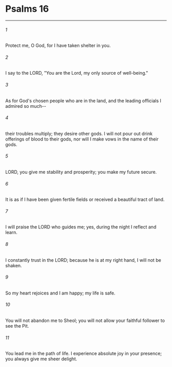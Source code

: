 # Psalms 16
***



###### 1 
Protect me, O God, for I have taken shelter in you. 

###### 2 
I say to the LORD, "You are the Lord, my only source of well-being." 

###### 3 
As for God's chosen people who are in the land, and the leading officials I admired so much-- 

###### 4 
their troubles multiply; they desire other gods. I will not pour out drink offerings of blood to their gods, nor will I make vows in the name of their gods. 

###### 5 
LORD, you give me stability and prosperity; you make my future secure. 

###### 6 
It is as if I have been given fertile fields or received a beautiful tract of land. 

###### 7 
I will praise the LORD who guides me; yes, during the night I reflect and learn. 

###### 8 
I constantly trust in the LORD; because he is at my right hand, I will not be shaken. 

###### 9 
So my heart rejoices and I am happy; my life is safe. 

###### 10 
You will not abandon me to Sheol; you will not allow your faithful follower to see the Pit. 

###### 11 
You lead me in the path of life. I experience absolute joy in your presence; you always give me sheer delight.
